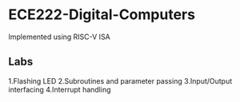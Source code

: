 # ECE222-Digital-Computers
Implemented using RISC-V ISA

## Labs

1.Flashing LED
2.Subroutines and parameter passing
3.Input/Output interfacing
4.Interrupt handling
